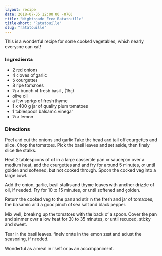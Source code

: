 ```yaml
---
layout: recipe
date: 2018-07-05 12:00:00 -0700
title: "Nightshade Free Ratatouille"
title-short: "Ratatouille"
slug: "ratatouille"
---
```



This is a wonderful recipe for some cooked vegetables, which nearly everyone can eat!

### Ingredients

* 2 red onions
* 4 cloves of garlic
* 5 courgettes
* 8 ripe tomatoes
* ½ a bunch of fresh basil , (15g)
* olive oil
* a few sprigs of fresh thyme
* 1 x 400 g jar of quality plum tomatoes
* 1 tablespoon balsamic vinegar
* ½ a lemon

### Directions

Peel and cut the onions and garlic  Take the head and tail off courgettes and slice. Chop the tomatoes. Pick the basil leaves and set aside, then finely slice the stalks.

Heat 2 tablespoons of oil in a large casserole pan or saucepan over a medium heat, add the courgettes and and fry for around 5 minutes, or until golden and softened, but not cooked through. Spoon the cooked veg into a large bowl.

Add the onion, garlic, basil stalks and thyme leaves with another drizzle of oil, if needed. Fry for 10 to 15 minutes, or until softened and golden.

Return the cooked veg to the pan and stir in the fresh and jar of tomatoes, the balsamic and a good pinch of sea salt and black pepper.

Mix well, breaking up the tomatoes with the back of a spoon. Cover the pan and simmer over a low heat for 30 to 35 minutes, or until reduced, sticky and sweet.

Tear in the basil leaves, finely grate in the lemon zest and adjust the seasoning, if needed. 


Wonderful as a meal in itself or as an accompaniment.